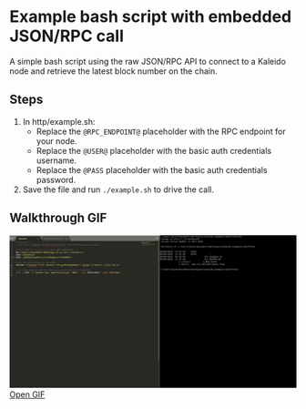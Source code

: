 # Example bash script with embedded JSON/RPC call

A simple bash script using the raw JSON/RPC API to connect to a Kaleido node and retrieve the latest block number on the chain.

## Steps
1. In http/example.sh:
   + Replace the `@RPC_ENDPOINT@` placeholder with the RPC endpoint for your node.
   + Replace the `@USER@` placeholder with the basic auth credentials username.
   + Replace the `@PASS` placeholder with the basic auth credentials password.
2. Save the file and run `./example.sh` to drive the call.


## Walkthrough GIF

![BashScriptExample Gif](./BashScriptExample.gif "Bash Example GIF")
<a href="https://raw.githubusercontent.com/kaleido-io/kaleido-examples/master/bash/http/BashScriptExample.gif">Open GIF</a>